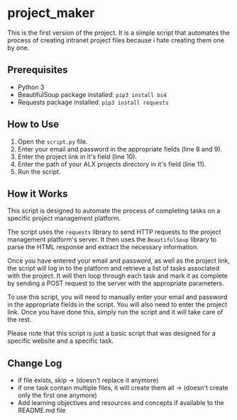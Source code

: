 # project_maker

This is the first version of the project. It is a simple script that automates the process of creating intranet project files because i hate creating them one by one.

## Prerequisites

- Python 3
- BeautifulSoup package installed: `pip3 install bs4`
- Requests package installed: `pip3 install requests`

## How to Use

1. Open the `script.py` file.
2. Enter your email and password in the appropriate fields (line 8 and 9).
3. Enter the project link in it's field (line 10).
4. Enter the path of your ALX projects directory in it's field (line 11).
5. Run the script.


## How it Works

This script is designed to automate the process of completing tasks on a specific project management platform. 

The script uses the `requests` library to send HTTP requests to the project management platform's server. It then uses the `BeautifulSoup` library to parse the HTML response and extract the necessary information.

Once you have entered your email and password, as well as the project link, the script will log in to the platform and retrieve a list of tasks associated with the project. It will then loop through each task and mark it as complete by sending a POST request to the server with the appropriate parameters.

To use this script, you will need to manually enter your email and password in the appropriate fields in the script. You will also need to enter the project link. Once you have done this, simply run the script and it will take care of the rest. 

Please note that this script is just a basic script that was designed for a specific website and a specific task.

## Change Log
- if file exists, skip -> (doesn't replace it anymore)
- if one task contain multiple files, it will create them all -> (doesn't create only the first one anymore)
- Add learning objectives and resources and concepts if available to the README.md file
